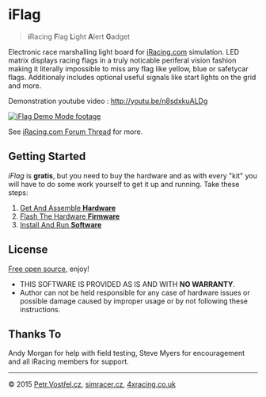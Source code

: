 iFlag
=====

> **i**Racing **F**lag **L**ight **A**lert **G**adget

Electronic race marshalling light board for [iRacing.com](http://iracing.com) simulation.
LED matrix displays racing flags in a truly noticable periferal vision fashion
making it literally impossible to miss any flag like yellow, blue or safetycar flags.
Additionaly includes optional useful signals like start lights on the grid and more.

Demonstration youtube video : http://youtu.be/n8sdxkuALDg

[![iFlag Demo Mode footage](http://img.youtube.com/vi/n8sdxkuALDg/0.jpg)](http://www.youtube.com/watch?v=n8sdxkuALDg)

See [iRacing.com Forum Thread](http://members.iracing.com/FORUMLINK) for more.


Getting Started
---------------

_iFlag_ is __gratis__, but you need to buy the hardware and as with every "kit"
you will have to do some work yourself to get it up and running. Take these steps:


1. [Get And Assemble __Hardware__](hardware)
2. [Flash The Hardware __Firmware__](firmware)
3. [Install And Run __Software__](software)


License
-------

[Free open source](LICENSE), enjoy!

- THIS SOFTWARE IS PROVIDED AS IS AND WITH __NO WARRANTY__.
- Author can not be held responsible for any case of hardware issues or possible damage caused by improper usage or by not following these instructions.


Thanks To
---------

Andy Morgan for help with field testing, Steve Myers for encouragement and all iRacing members for support.


---
© 2015
[Petr.Vostřel.cz](http://petr.vostrel.cz),
[simracer.cz](http://simracer.cz),
[4xracing.co.uk](http://4xracing.co.uk)

